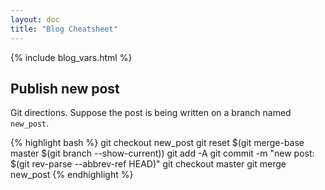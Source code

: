 ```yaml
---
layout: doc
title: "Blog Cheatsheet"
---
```


{% include blog_vars.html %}

## Publish new post

Git directions. Suppose the post is being written on a branch named `new_post`.

{% highlight bash %}
git checkout new_post
git reset $(git merge-base master $(git branch --show-current))
git add -A
git commit -m "new post: $(git rev-parse --abbrev-ref HEAD)"
git checkout master
git merge new_post
{% endhighlight %}
